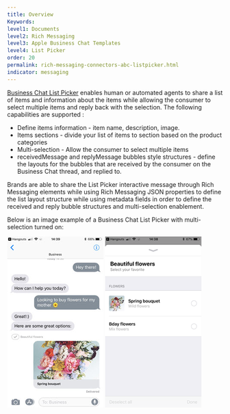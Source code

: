 ```yaml
---
title: Overview
Keywords:
level1: Documents
level2: Rich Messaging
level3: Apple Business Chat Templates
level4: List Picker
order: 20
permalink: rich-messaging-connectors-abc-listpicker.html
indicator: messaging
---
```


[Business Chat List Picker](https://developer.apple.com/documentation/businesschat/enhancing_the_customer_s_user_experience/sending_a_list_picker) enables human or automated agents to share a list of items and information about the items while allowing the consumer to select multiple items and reply back with the selection. The following capabilities are supported :

* Define items information - item name, description, image.
* Items sections - divide your list of items to section based on the product categories
* Multi-selection - Allow the consumer to select multiple items
* receivedMessage and replyMessage bubbles style structures - define the layouts for the bubbles that are received by the consumer on the Business Chat thread, and replied to.

Brands are able to share the List Picker interactive message through Rich Messaging elements while using Rich Messaging JSON properties to define the list layout structure while using metadata fields in order to define the received and reply bubble structures and multi-selection enablement.

Below is an image example of a Business Chat List Picker with multi-selection turned on:

![Apple Business Chat List Picker Main](images/abc-listpicker-1.jpg)   ![Apple Business Chat List Picker list](images/abc-listpicker-2.PNG)
